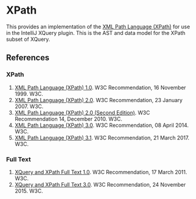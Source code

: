 # XPath

This provides an implementation of the
[XML Path Language (XPath)](#xpath) for use in the IntelliJ XQuery
plugin. This is the AST and data model for the XPath subset of XQuery.

## References
### XPath
1. [XML Path Language (XPath) 1.0](https://www.w3.org/TR/1999/REC-xpath-19991116/). W3C Recommendation, 16 November 1999. W3C.
1. [XML Path Language (XPath) 2.0](https://www.w3.org/TR/2007/REC-xpath20-20070123/). W3C Recommendation, 23 January 2007. W3C.
1. [XML Path Language (XPath) 2.0 (Second Edition)](https://www.w3.org/TR/2010/REC-xpath20-20101214/). W3C Recommendation 14, December 2010. W3C.
1. [XML Path Language (XPath) 3.0](http://www.w3.org/TR/2014/REC-xpath-30-20140408/). W3C Recommendation, 08 April 2014. W3C.
1. [XML Path Language (XPath) 3.1](https://www.w3.org/TR/2017/REC-xpath-31-20170321/). W3C Recommendation, 21 March 2017. W3C.
### Full Text
1. [XQuery and XPath Full Text 1.0](http://www.w3.org/TR/2011/REC-xpath-full-text-10-20110317/). W3C Recommendation, 17 March 2011. W3C.
1. [XQuery and XPath Full Text 3.0](http://www.w3.org/TR/2015/REC-xpath-full-text-30-20151124/). W3C Recommendation, 24 November 2015. W3C.
